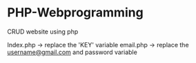 # PHP-Webprogramming
CRUD website using php

Index.php -> replace the 'KEY' variable
email.php -> replace the username@gmail.com and password variable
